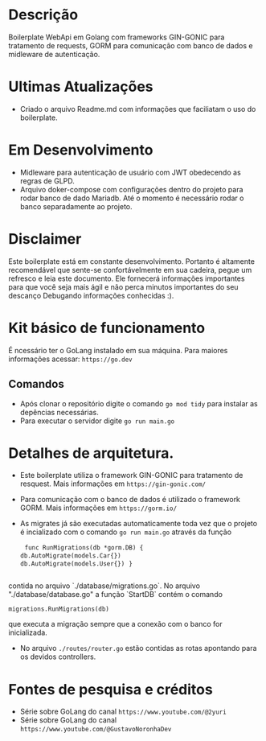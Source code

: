 # Descrição
Boilerplate WebApi em Golang com frameworks GIN-GONIC para tratamento de requests, GORM para comunicação com banco de dados e midleware de autenticação.

# Ultimas Atualizações
- Criado o arquivo Readme.md com informações que faciliatam o uso do boilerplate.

# Em Desenvolvimento
- Midleware para autenticação de usuário com JWT obedecendo as regras de GLPD.
- Arquivo doker-compose com configurações dentro do projeto para rodar banco de dado Mariadb. Até o momento é necessário rodar o banco separadamente ao projeto.
# Disclaimer

Este boilerplate está em constante desenvolvimento.
Portanto é altamente recomendável que sente-se confortávelmente em sua cadeira, pegue um refresco e leia este documento. Ele fornecerá informações importantes para que você seja mais ágil e não perca minutos importantes do seu descanço Debugando informações conhecidas :).

# Kit básico de funcionamento

É ncessário ter o GoLang instalado em sua máquina. Para maiores informações acessar:
`https://go.dev`

## Comandos

- Após clonar o repositório digite o comando `go mod tidy` para instalar as depências necessárias.
- Para executar o servidor digite `go run main.go`

# Detalhes de arquitetura.

- Este boilerplate utiliza o framework GIN-GONIC para tratamento de resquest. Mais informações em `https://gin-gonic.com/`

- Para comunicação com o banco de dados é utilizado o framework GORM. Mais informações em `https://gorm.io/`

- As migrates já são executadas automaticamente toda vez que o projeto é incializado com o comando `go run main.go` através da função <pre>
<code>func RunMigrations(db \*gorm.DB) {</code>
<code> db.AutoMigrate(models.Car{})</code>
<code> db.AutoMigrate(models.User{})</code>
<code>}</code>
</pre> 
contida no arquivo `./database/migrations.go`. No arquivo "./database/database.go" a função `StartDB` contém o comando <pre><code>migrations.RunMigrations(db)</code></pre> que executa a migração sempre que a conexão com o banco for inicializada.

- No arquivo `./routes/router.go` estão contidas as rotas apontando para os devidos controllers.

# Fontes de pesquisa e créditos
- Série sobre GoLang do canal `https://www.youtube.com/@2yuri`
- Série sobre GoLang do canal `https://www.youtube.com/@GustavoNoronhaDev`


